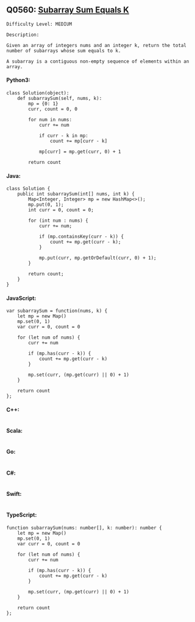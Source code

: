 ## Q0560: [Subarray Sum Equals K](https://leetcode.com/problems/subarray-sum-equals-k/)

```
Difficulty Level: MEDIUM
```

```
Description:

Given an array of integers nums and an integer k, return the total number of subarrays whose sum equals to k.

A subarray is a contiguous non-empty sequence of elements within an array.
```

#### Python3:

```
class Solution(object):
    def subarraySum(self, nums, k):
        mp = {0: 1}
        curr, count = 0, 0

        for num in nums:
            curr += num
            
            if curr - k in mp:
                count += mp[curr - k]

            mp[curr] = mp.get(curr, 0) + 1
            
        return count
```

#### Java:

```
class Solution {
    public int subarraySum(int[] nums, int k) {
        Map<Integer, Integer> mp = new HashMap<>();
        mp.put(0, 1);
        int curr = 0, count = 0;

        for (int num : nums) {
            curr += num;

            if (mp.containsKey(curr - k)) {
                count += mp.get(curr - k);
            }

            mp.put(curr, mp.getOrDefault(curr, 0) + 1);
        }

        return count;
    }
}
```

#### JavaScript:

```
var subarraySum = function(nums, k) {
    let mp = new Map()
    mp.set(0, 1)
    var curr = 0, count = 0

    for (let num of nums) {
        curr += num

        if (mp.has(curr - k)) {
            count += mp.get(curr - k)
        }

        mp.set(curr, (mp.get(curr) || 0) + 1)
    }

    return count
};
```

#### C++:

```

```

#### Scala:

```

```

#### Go:

```

```

#### C#:

```

```

#### Swift:

```

```

#### TypeScript:

```
function subarraySum(nums: number[], k: number): number {
    let mp = new Map()
    mp.set(0, 1)
    var curr = 0, count = 0

    for (let num of nums) {
        curr += num

        if (mp.has(curr - k)) {
            count += mp.get(curr - k)
        }

        mp.set(curr, (mp.get(curr) || 0) + 1)
    }

    return count
};
```